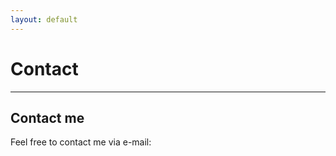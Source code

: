 ```yaml
---
layout: default
---
```

# Contact

-----------------------------------
## Contact me

Feel free to contact me via e-mail:

